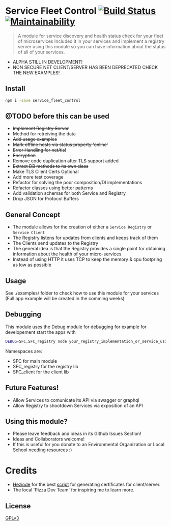 # Service Fleet Control [![Build Status](https://travis-ci.org/pablitovicente/kaos_control.svg?branch=master)](https://travis-ci.org/pablitovicente/kaos_control) [![Maintainability](https://api.codeclimate.com/v1/badges/55329212248ff0e5c5c4/maintainability)](https://codeclimate.com/github/pablitovicente/kaos_control/maintainability)



> A module for service discovery and health status check for your fleet of microservices
> Included it in your services and implement a registry server using this module so you can 
> have information about the status of all of your services.

* ALPHA STILL IN DEVELOPMENT! 
* NON SECURE NET CLIENT/SERVER HAS BEEN DEPRECATED CHECK THE NEW EXAMPLES!


## Install

```bash
npm i -save service_fleet_control
```

## @TODO before this can be used
* ~~Implement Registry Server~~
* ~~Method for retreiving the data~~
* ~~Add usage examples~~
* ~~Mark offline hosts  via status property 'online'~~
* ~~Error Handling for net/tls!~~
* ~~Encryption~~
* ~~Remove code duplication after TLS support added~~
* ~~Extract DB methods to its own class~~
* Make TLS Client Certs Optional
* Add more test coverage
* Refactor for solving the poor composition/DI implementations
* Refactor classes using better patterns
* Add validation schemas for both Service and Registry
* Drop JSON for Protocol Buffers


## General Concept

* The module allows for the creation of either a `Service Registry` or `Service Client`
* The Registry listens for updates from clients and keeps track of them
* The Clients send updates to the Registry
* The general idea is that the Registry provides a single point for obtaining information about the health of your micro-services
* Instead of using HTTP it uses TCP to keep the memory & cpu footpring as low as possible

## Usage

See ./examples/ folder to check how to use this module for your services (Full app example will be created in the comming weeks)

## Debugging
This module uses the Debug module for debugging for example for developement start the apps with

```bash
DEBUG=SFC,SFC_registry node your_registry_implementation_or_service_using_the_module.js
```

Namespaces are:
* SFC for main module
* SFC_registry for the registry lib
* SFC_client for the client lib

## Future Features!
* Allow Services to comunicate its API via swagger or graphql
* Allow Registry to shootdown Services via exposition of an API

## Using this module? 
* Please leave feedback and ideas in its Github Issues Section!
* Ideas and Collaborators welcome!
* If this is useful for you donate to an Environmental Organization or Local School needing resources :)

# Credits
* [Heziode](https://github.com/Heziode) for the best [script](https://github.com/Heziode/Simple-TLS-Client-Server-with-Node.js) for generating certificates for client/server.
* The local 'Pizza Dev Team' for inspiring me to learn more.

## License

[GPLv3](https://www.gnu.org/licenses/gpl-3.0.en.html)

[npm-image]: https://img.shields.io/npm/v/live-xxx.svg
[npm-url]: https://www.npmjs.com/package/kaos_control
